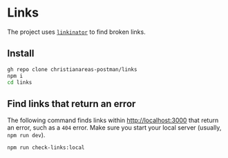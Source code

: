 # Links

The project uses [`linkinator`](https://github.com/JustinBeckwith/linkinator#readme) to find broken links.

## Install

```bash
gh repo clone christianareas-postman/links
npm i
cd links
```
## Find links that return an error

The following command finds links within [http://localhost:3000](http://localhost:3000) that return an error, such as a `404` error. Make sure you start your local server (usually, `npm run dev`).

```bash
npm run check-links:local
```
